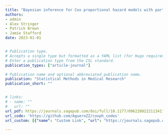```yaml
---
title: "Bayesian inference for Cox proportional hazard models with partial likelihoods, nonlinear covariate effects and correlated observations"
authors:
- admin
- Alex Stringer
- Patrick Brown
- Jamie Stafford
date: 2023-01-01


# Publication type.
# Accepts a single type but formatted as a YAML list (for Hugo requirements).
# Enter a publication type from the CSL standard.
publication_types: ["article-journal"]

# Publication name and optional abbreviated publication name.
publication: "Statistical Methods in Medical Research"
publication_short: ""


# links:
# - name: ""
#   url: ""
url_pdf: https://journals.sagepub.com/doi/full/10.1177/09622802221134172
url_code: 'https://github.com/AgueroZZ/coxph_codes'
url_custom: [{"name": "Custom Link", "url": "https://journals.sagepub.com/doi/full/10.1177/09622802221134172"}]

---
```

